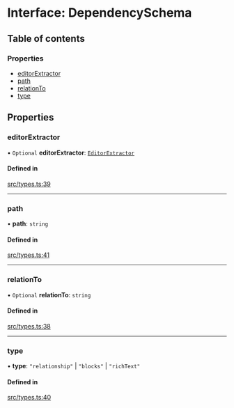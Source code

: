 # Interface: DependencySchema

## Table of contents

### Properties

- [editorExtractor](DependencySchema.md#editorextractor)
- [path](DependencySchema.md#path)
- [relationTo](DependencySchema.md#relationto)
- [type](DependencySchema.md#type)

## Properties

### editorExtractor

• `Optional` **editorExtractor**: [`EditorExtractor`](../overview.md#editorextractor)

#### Defined in

[src/types.ts:39](https://github.com/GeorgeHulpoi/payload-dependencies-graph/blob/bf25d07/src/types.ts#L39)

___

### path

• **path**: `string`

#### Defined in

[src/types.ts:41](https://github.com/GeorgeHulpoi/payload-dependencies-graph/blob/bf25d07/src/types.ts#L41)

___

### relationTo

• `Optional` **relationTo**: `string`

#### Defined in

[src/types.ts:38](https://github.com/GeorgeHulpoi/payload-dependencies-graph/blob/bf25d07/src/types.ts#L38)

___

### type

• **type**: ``"relationship"`` \| ``"blocks"`` \| ``"richText"``

#### Defined in

[src/types.ts:40](https://github.com/GeorgeHulpoi/payload-dependencies-graph/blob/bf25d07/src/types.ts#L40)
